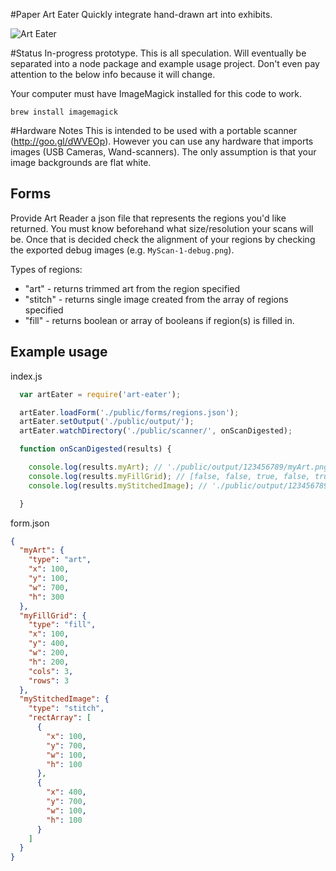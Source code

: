 #Paper Art Eater
Quickly integrate hand-drawn art into exhibits.

![Art Eater](http://www.animalstown.com/animals/a/anteater/anteater-image-04.jpg "Art Eater")


#Status
In-progress prototype. This is all speculation. Will eventually be separated into a node package and example usage project. Don't even pay attention to the below info because it will change.


Your computer must have ImageMagick installed for this code to work.

```brew install imagemagick```

#Hardware Notes
This is intended to be used with a portable scanner (http://goo.gl/dWVEOp). However you can use any hardware that imports images (USB Cameras, Wand-scanners). The only assumption is that your image backgrounds are flat white. 

## Forms
Provide Art Reader a json file that represents the regions you'd like returned. You must know beforehand what size/resolution your scans will be. Once that is decided check the alignment of your regions by checking the exported debug images (e.g. ```MyScan-1-debug.png```).

Types of regions:
* "art" - returns trimmed art from the region specified
* "stitch" - returns single image created from the array of regions specified
* "fill" - returns boolean or array of booleans if region(s) is filled in.


## Example usage

index.js
```javascript
  var artEater = require('art-eater');

  artEater.loadForm('./public/forms/regions.json');
  artEater.setOutput('./public/output/');
  artEater.watchDirectory('./public/scanner/', onScanDigested);

  function onScanDigested(results) {

    console.log(results.myArt); // './public/output/123456789/myArt.png'
    console.log(results.myFillGrid); // [false, false, true, false, true, true, false, false, true]
    console.log(results.myStitchedImage); // './public/output/123456789/myStitchedImage.png'

  }
```

form.json
```json
{
  "myArt": {
    "type": "art",
    "x": 100,
    "y": 100,
    "w": 700,
    "h": 300
  },
  "myFillGrid": {
    "type": "fill",
    "x": 100,
    "y": 400,
    "w": 200,
    "h": 200,
    "cols": 3,
    "rows": 3
  },
  "myStitchedImage": {
    "type": "stitch",
    "rectArray": [
      {
        "x": 100,
        "y": 700,
        "w": 100,
        "h": 100
      },
      {
        "x": 400,
        "y": 700,
        "w": 100,
        "h": 100
      }
    ]
  }
}
```

